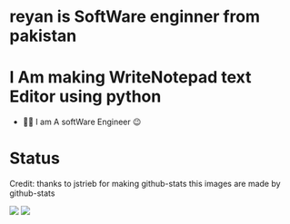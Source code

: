 # reyan is SoftWare enginner from pakistan
# I Am making WriteNotepad text Editor using python
- 🧑‍💻 I am A softWare Engineer 😉
# Status

Credit: thanks to jstrieb for making github-stats
this images are made by github-stats

![](https://github.com/reyanProgrammer/github-stats/blob/master/generated/overview.svg)
![](https://github.com/reyanProgrammer/github-stats/blob/master/generated/languages.svg)

